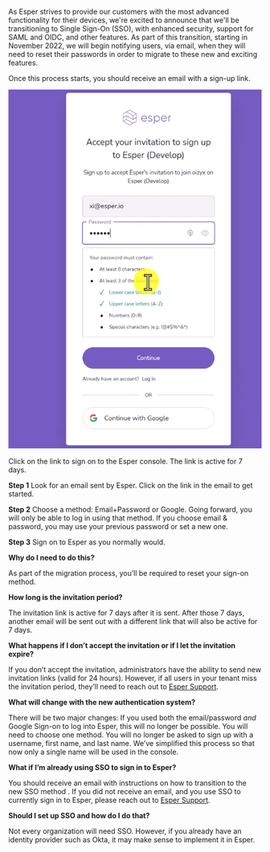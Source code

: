 As Esper strives to provide our customers with the most advanced functionality for their devices, we're excited to announce that we'll be transitioning to Single Sign-On (SSO), with enhanced security, support for SAML and OIDC, and other features. As part of this transition, starting in November 2022, we will begin notifying users, via email, when they will need to reset their passwords in order to migrate to these new and exciting features.

Once this process starts, you should receive an email with a sign-up link. 

![Esper Sign-up page](../assets/faq/accept-esper-invite.png)

Click on the link to sign on to the Esper console. The link is active for 7 days. 

**Step 1**
Look for an email sent by Esper. Click on the link in the email to get started.

**Step 2**
Choose a method: Email+Password or Google. Going forward, you will only be able to log in using that method.
If you choose email & password, you may use your previous password or set a new one. 

**Step 3**
Sign on to Esper as you normally would. 

**Why do I need to do this?**

As part of the migration process, you’ll be required to reset your sign-on method. 

**How long is the invitation period?**

The invitation link is active for 7 days after it is sent. After those 7 days, another email will be sent out with a different link that will also be active for 7 days. 

**What happens if I don’t accept the invitation or if I let the invitation expire?**

If you don’t accept the invitation, administrators have the ability to send new invitation links (valid for 24 hours). However, if all users in your tenant miss the invitation period, they’ll need to reach out to [Esper Support](mailto:support@esper.io). 

**What will change with the new authentication system?**

There will be two major changes: 
If you used both the email/password *and* Google Sign-on to log into Esper, this will no longer be possible. You will need to choose one method.
You will no longer be asked to sign up with a username, first name, and last name. We’ve simplified this process so that now only a single name will be used in the console. 

**What if I’m already using SSO to sign in to Esper?**

You should receive an email with instructions on how to transition to the new SSO method . If you did not receive an email, and you use SSO to currently sign in to Esper, please reach out to [Esper Support](mailto:support@esper.io). 

**Should I set up SSO and how do I do that?**

Not every organization will need SSO. However, if you already have an identity provider such as Okta, it may make sense to implement it in Esper. 

